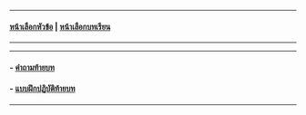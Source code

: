 
---
#### [หน้าเลือกหัวข้อ](README.md) | [หน้าเลือกบทเรียน](../README.md)
---
---
#### - [คำถามท้ายบท](0330.md)
#### - [แบบฝึกปฏิบัติท้ายบท](0350.md)
---
